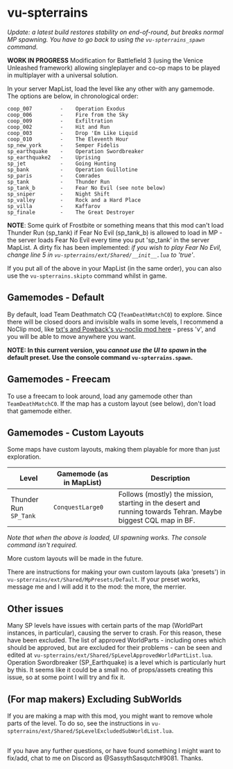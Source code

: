 # vu-spterrains

*Update: a latest build restores stability on end-of-round, but breaks normal MP spawning. You have to go back to using the `vu-spterrains_spawn` command.*

**WORK IN PROGRESS**
Modification for Battlefield 3 (using the Venice Unleashed framework) allowing singleplayer and co-op maps to be played in multiplayer with a universal solution.

In your server MapList, load the level like any other with any gamemode. The options are below, in chronological order:

```
coop_007         -    Operation Exodus
coop_006         -    Fire from the Sky
coop_009         -    Exfiltration
coop_002         -    Hit and Run
coop_003         -    Drop 'Em Like Liquid
coop_010         -    The Eleventh Hour
sp_new_york      -    Semper Fidelis
sp_earthquake    -    Operation Swordbreaker
sp_earthquake2   -    Uprising
sp_jet           -    Going Hunting
sp_bank          -    Operation Guillotine
sp_paris         -    Comrades
sp_tank          -    Thunder Run
sp_tank_b        -    Fear No Evil (see note below)
sp_sniper        -    Night Shift
sp_valley        -    Rock and a Hard Place
sp_villa         -    Kaffarov
sp_finale        -    The Great Destroyer
```

**NOTE**: Some quirk of Frostbite or something means that this mod can't load Thunder Run (sp_tank) if Fear No Evil (sp_tank_b) is allowed to load in MP - the server loads Fear No Evil every time you put 'sp_tank' in the server MapList. A dirty fix has been implemented: *if you wish to play Fear No Evil, change line 5 in `vu-spterrains/ext/Shared/__init__.lua` to 'true'*.

If you put all of the above in your MapList (in the same order), you can also use the `vu-spterrains.skipto` command whilst in game.

## Gamemodes - Default

By default, load Team Deathmatch CQ (`TeamDeathMatchC0`) to explore. Since there will be closed doors and invisible walls in some levels, I recommend a NoClip mod, like [txt's and Powback's vu-noclip mod here](https://github.com/romunro/VU-Noclip) - press 'v', and you will be able to move anywhere you want.

**NOTE: In this current version, you *cannot use the UI to spawn* in the default preset. Use the console command `vu-spterrains.spawn`.**

## Gamemodes - Freecam

To use a freecam to look around, load any gamemode other than `TeamDeathMatchC0`. If the map has a custom layout (see below), don't load that gamemode either.

## Gamemodes - Custom Layouts

Some maps have custom layouts, making them playable for more than just exploration.

| Level                      | Gamemode (as in MapList) | Description                                                                                                          |
| -------------------------- | ------------------------ | -------------------------------------------------------------------------------------------------------------------- |
| Thunder Run `SP_Tank`      | `ConquestLarge0`         | Follows (mostly) the mission, starting in the desert and running towards Tehran. Maybe biggest CQL map in BF.        |

*Note that when the above is loaded, UI spawning works. The console command isn't required.*

More custom layouts will be made in the future.

There are instructions for making your own custom layouts (aka 'presets') in `vu-spterrains/ext/Shared/MpPresets/Default`. If your preset works, message me and I will add it to the mod: the more, the merrier.

## Other issues

Many SP levels have issues with certain parts of the map (WorldPart instances, in particular), causing the server to crash. For this reason, these have been excluded. The list of approved WorldParts - including ones which should be approved, but are excluded for their problems - can be seen and edited at `vu-spterrains/ext/Shared/SpLevelApprovedWorldPartList.lua`. Operation Swordbreaker (SP_Earthquake) is a level which is particularly hurt by this. It seems like it could be a small no. of props/assets creating this issue, so at some point I will try and fix it.

## (For map makers) Excluding SubWorlds

If you are making a map with this mod, you might want to remove whole parts of the level. To do so, see the instructions in `vu-spterrains/ext/Shared/SpLevelExcludedSubWorldList.lua`.

##

If you have any further questions, or have found something I might want to fix/add, chat to me on Discord as @SassythSasqutch#9081. Thanks.
